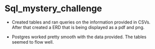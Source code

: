 # Sql_mystery_challenge

* Created tables and ran queries on the information provided in CSVs. After that created a ERD that is being displayed as a pdf and png.

* Postgres worked pretty smooth with the data provided. The tables seemed to flow well.

